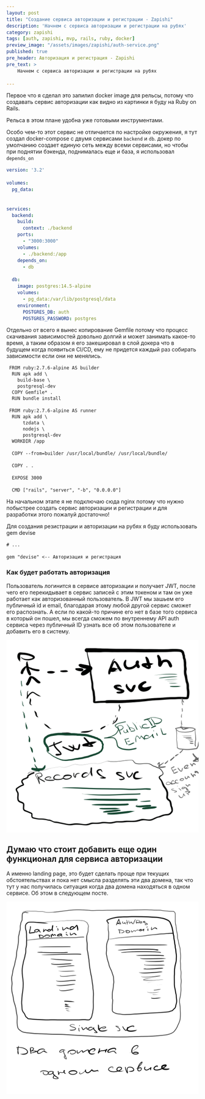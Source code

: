 ```yaml
---
layout: post
title: "Создание сервиса авторизации и регистрации - Zapishi"
description: 'Начнем с сервиса авторизации и регистрации на рубях'
category: zapishi
tags: [auth, zapishi, mvp, rails, ruby, docker]
preview_image: "/assets/images/zapishi/auth-service.png"
published: true
pre_header: Авторизация и регистрация - Zapishi
pre_text: >
    Начнем с сервиса авторизации и регистрации на рубях

---
```


<!--more-->

Первое что я сделал это запилил docker image для рельсы, потому что создавать сервис авторизации  как видно из картинки 
я буду на Ruby on Rails. 

Рельса в этом плане удобна уже готовыми инструментами.

Особо чем-то этот сервис не отличается по настройке окружения, я тут создал docker-compose с двумя сервисами `backend` и `db`.
докер по умолчанию создает единую сеть между всеми сервисами, но чтобы при поднятии бэкенда, поднималась еще и база, я использовал `depends_on`

```yml
version: '3.2'

volumes:
  pg_data:

  
services:
  backend:
    build:
      context: ./backend
    ports:
      - "3000:3000"
    volumes:
      - ./backend:/app
    depends_on:
      - db

  db:
    image: postgres:14.5-alpine
    volumes:
      - pg_data:/var/lib/postgresql/data
    environment:
      POSTGRES_DB: auth
      POSTGRES_PASSWORD: postgres
```

Отдельно от всего я вынес копирование Gemfile потому что процесс скачивания зависимостей довольно долгий и может занимать какое-то время, а таким образом я его закешировал в слой докера что в будущем 
когда появиться CI/CD, ему не придется каждый раз собирать зависимости если они не менялись.


```docker
 FROM ruby:2.7.6-alpine AS builder
  RUN apk add \
    build-base \
    postgresql-dev
  COPY Gemfile* .
  RUN bundle install

 FROM ruby:2.7.6-alpine AS runner
  RUN apk add \
      tzdata \
      nodejs \
      postgresql-dev
  WORKDIR /app

  COPY --from=builder /usr/local/bundle/ /usr/local/bundle/
  
  COPY . .

  EXPOSE 3000

  CMD ["rails", "server", "-b", "0.0.0.0"]

```

На начальном этапе я не подключаю сюда nginx потому что нужно побыстрее создать сервис авторизации и регистрации и для разработки этого пожалуй достаточно!

Для создания резистрации и авторизации на рубях я буду использовать gem devise 

```
# ...

gem "devise" <-- Авторизация и регистрация
```

### Как будет работать авторизация  

Пользователь логинится в сервисе авторизации и получает JWT, после чего его перекидывает в сервис записей с этим токеном и там он уже работает как авторизованный пользователь.
В JWT мы зашьем его публичный id и email, благодарая этому любой другой сервис сможет его распознать. А если по какой-то причине его нет в базе того сервиса в который он пошел, мы всегда сможем по 
внутреннему API auth сервиса через публичный ID узнать все об этом пользователе и добавить его в систему.

![jwt auth](/assets/images/zapishi/oauth-jwt-how-to-it-works.png)

## Думаю что стоит добавить еще один функционал для сервиса авторизации

А именно landing page, это будет сделать проще при текущих обстоятельствах и пока нет смысла разделять эти два домена, так что тут у нас получилась ситуация когда 
два домена находяться в одном сервисе. Об этом в следующем посте.


![2 domains in single service](/assets/images/zapishi/oauth-and-landing.png)
